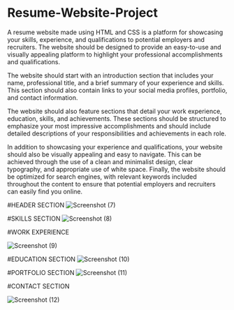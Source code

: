 # Resume-Website-Project
A resume website made using HTML and CSS is a platform for showcasing your skills, experience, and qualifications to potential employers and recruiters. The website should be designed to provide an easy-to-use and visually appealing platform to highlight your professional accomplishments and qualifications.

The website should start with an introduction section that includes your name, professional title, and a brief summary of your experience and skills. This section should also contain links to your social media profiles, portfolio, and contact information.

The website should also feature sections that detail your work experience, education, skills, and achievements. These sections should be structured to emphasize your most impressive accomplishments and should include detailed descriptions of your responsibilities and achievements in each role.

In addition to showcasing your experience and qualifications, your website should also be visually appealing and easy to navigate. This can be achieved through the use of a clean and minimalist design, clear typography, and appropriate use of white space. Finally, the website should be optimized for search engines, with relevant keywords included throughout the content to ensure that potential employers and recruiters can easily find you online.



#HEADER SECTION
![Screenshot (7)](https://user-images.githubusercontent.com/125077438/227764464-ad81c69b-57be-44a1-9373-7c7de0d92a2a.png)

#SKILLS SECTION
![Screenshot (8)](https://user-images.githubusercontent.com/125077438/227764505-becb39bd-b74d-46a3-8ebe-296995ac78f7.png)

#WORK EXPERIENCE

![Screenshot (9)](https://user-images.githubusercontent.com/125077438/227764534-8aa206e5-64e3-4125-9e93-de5739260ad8.png)


#EDUCATION SECTION
![Screenshot (10)](https://user-images.githubusercontent.com/125077438/227764556-2eb3e742-1a8a-4872-8abd-b5637159e6d2.png)


#PORTFOLIO SECTION
![Screenshot (11)](https://user-images.githubusercontent.com/125077438/227764571-84fd1488-8ede-4812-83e8-bfe90058f2c0.png)


#CONTACT SECTION

![Screenshot (12)](https://user-images.githubusercontent.com/125077438/227764595-e3464bce-62db-4e05-b39c-45f7b981fd88.png)



